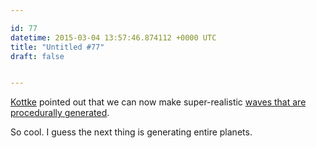 ```yaml
---

id: 77
datetime: 2015-03-04 13:57:46.874112 +0000 UTC
title: "Untitled #77"
draft: false


---
```


[Kottke](http://kottke.org/15/03/the-algorithmic-sea) pointed out that we can now make super-realistic [waves that are procedurally generated](https://www.shadertoy.com/view/Ms2SD1).

So cool. I guess the next thing is generating entire planets.
